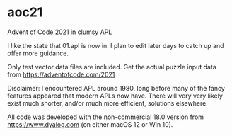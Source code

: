 # aoc21
Advent of Code 2021 in clumsy APL

I like the state that 01.apl is now in.
I plan to edit later days to catch up and offer more guidance.

Only test vector data files are included.
Get the actual puzzle input data from https://adventofcode.com/2021

Disclaimer: I encountered APL around 1980, long before 
many of the fancy features appeared that modern APLs now have.
There will very very likely exist much shorter, and/or much more efficient, solutions elsewhere.

All code was developed with the non-commercial 18.0 version
from https://www.dyalog.com (on either macOS 12 or Win 10).

